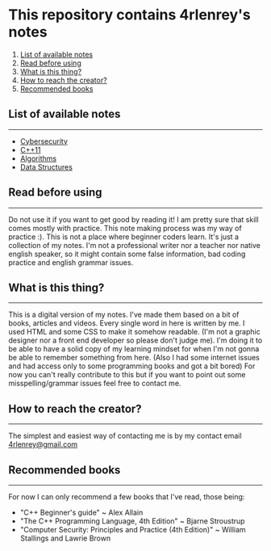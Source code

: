 # This repository contains 4rlenrey's notes

1. [List of available notes](#list-of-available-notes)
2. [Read before using](#read-before-using)
3. [What is this thing?](#what-is-this-thing)
4. [How to reach the creator?](#how-to-reach-the-creator)
5. [Recommended books](#recommended-books)

## List of available notes
---

* [Cybersecurity](Cybersecurity.md)
* [C++11](Cpp11.md)
* [Algorithms](Algorithms.md)
* [Data Structures](Data-Structures.md)

## Read before using
---

Do not use it if you want to get good by reading it! I am pretty sure that skill comes mostly with practice. This note making process was my way of practice :). This is not a place where beginner coders learn. It's just a collection of my notes. I'm not a professional writer nor a teacher nor native english speaker, so it might contain some false information, bad coding practice and english grammar issues.

## What is this thing?
---

This is a digital version of my notes. I've made them based on a bit of books, articles and videos. Every single word in here is written by me. I used HTML and some CSS to make it somehow readable. (I'm not a graphic designer nor a front end developer so please don't judge me). I'm doing it to be able to have a solid copy of my learning mindset for when I'm not gonna be able to remember something from here. (Also I had some internet issues and had access only to some programming books and got a bit bored) For now you can't really contribute to this but if you want to point out some misspelling/grammar issues feel free to contact me.

## How to reach the creator?
---


The simplest and easiest way of contacting me is by my contact email 4rlenrey@gmail.com

## Recommended books
--- 
For now I can only recommend a few books that I've read, those being:
- "C++ Beginner's guide" ~ Alex Allain
- "The C++ Programming Language, 4th Edition" ~ Bjarne Stroustrup
- "Computer Security: Principles and Practice (4th Edition)" ~ William Stallings and Lawrie Brown